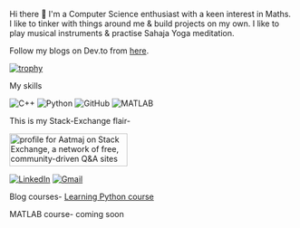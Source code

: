 Hi there 👋 I'm a Computer Science enthusiast with a keen interest in Maths. I like to tinker with things around me & build projects on my own. I like to play musical instruments & practise Sahaja Yoga meditation.

Follow my blogs on Dev.to from [here](https://dev.to/aatmaj).

[![trophy](https://github-profile-trophy.vercel.app/?username=Aatmaj-Zephyr&theme=dracula)](https://github.com/Aatmaj-Zephyr)


My skills

![C++](https://img.shields.io/badge/-C++-00599C?style=flat-square&logo=c) 
![Python](https://img.shields.io/badge/-Python-black?style=flat-square&logo=Python)
![GitHub](https://img.shields.io/badge/-GitHub-181717?style=flat-square&logo=github)
![MATLAB](https://img.shields.io/badge/MATLAB-image%20processing-yellowgreen)

This is my Stack-Exchange flair-

<a href="https://stackexchange.com/users/18205358/aatmaj"><img src="https://stackexchange.com/users/flair/18205358.png" width="208" height="58" alt="profile for Aatmaj on Stack Exchange, a network of free, community-driven Q&amp;A sites" title="profile for Aatmaj on Stack Exchange, a network of free, community-driven Q&amp;A sites" /></a>

[![LinkedIn][1.2]][1]
[![Gmail][2.2]][2]


[1.2]: https://img.shields.io/badge/linkedin-%230077B5.svg?&style=for-the-badge&logo=linkedin&logoColor=white 
[2.2]: https://img.shields.io/badge/Gmail-D14836?style=for-the-badge&logo=gmail&logoColor=white

[1]: https://www.linkedin.com/in/aatmajmhatre/
[2]: https://aatmaj.mhatre@gmail.com

Blog courses-
[Learning Python course](https://dev.to/aatmaj/launching-the-learning-python-course-5f31)

MATLAB course- coming soon

